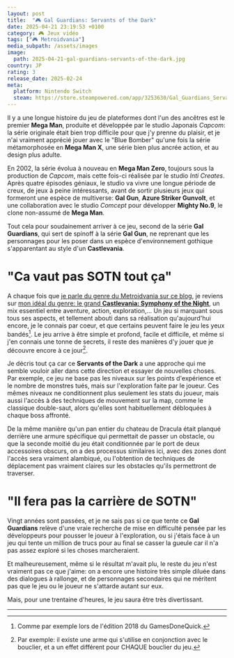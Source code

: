 ```yaml
---
layout: post
title:  "🎮 Gal Guardians: Servants of the Dark"
date: 2025-04-21 23:19:53 +0100
category: 🎮 Jeux vidéo
tags: ["🎮 Metroidvania"]
media_subpath: /assets/images
image:
  path: 2025-04-21-gal-guardians-servants-of-the-dark.jpg
country: JP
rating: 3
release_date: 2025-02-24
meta:
  platform: Nintendo Switch
  steam: https://store.steampowered.com/app/3253630/Gal_Guardians_Servants_of_the_Dark/
---
```


Il y a une longue histoire du jeu de plateformes dont l'un des ancêtres est le premier **Mega Man**, produite et développée par le studio Japonais *Capcom*: la série originale était bien trop difficile pour que j'y prenne du plaisir, et je n'ai vraiment apprécié jouer avec le "Blue Bomber" qu'une fois la série métamorphosée en **Mega Man X**, une série bien plus ancrée action, et au design plus adulte.

En 2002, la série évolua à nouveau en **Mega Man Zero**, toujours sous la production de *Capcom*, mais cette fois-ci réalisée par le studio *Inti Creates*. Après quatre épisodes géniaux, le studio va vivre une longue période de creux, de jeux à peine intéressants, avant de sortir plusieurs jeux qui formeront une espèce de multiverse: **Gal Gun**, **Azure Striker Gunvolt**, et une collaboration avec le studio *Comcept* pour développer **Mighty No.9**, le clone non-assumé de **Mega Man**.

Tout cela pour soudainement arriver à ce jeu, second de la série **Gal Guardians**, qui sert de spinoff à la série **Gal Gun**, ne reprenant que les personnages pour les poser dans un espèce d'environnement gothique s'apparentant au style d'un **Castlevania**.

# "Ca vaut pas SOTN tout ça"

A chaque fois que [je parle du genre du Metroidvania sur ce blog](/posts/blade-chimera/), je reviens sur [mon idéal du genre: le grand **Castlevania: Symphony of the Night**](/posts/aux-origines-de-castlevania-sotn/), un mix essentiel entre aventure, action, exploration,... Un jeu si marquant sous tous ses aspects, et tellement abouti dans sa réalisation qu'aujourd'hui encore, je le connais par coeur, et que certains peuvent faire le jeu les yeux bandés[^1]. Le jeu arrive à être simple et profond, facile et difficile, et même si j'en connais une tonne de secrets, il reste des manières d'y jouer que je découvre encore à ce jour[^2].

Je décris tout ça car ce **Servants of the Dark** a une approche qui me semble vouloir aller dans cette direction et essayer de nouvelles choses. Par exemple, ce jeu ne base pas les niveaux sur les points d'expérience et le nombre de monstres tués, mais sur l'exploration faite par le joueur. Ces mêmes niveaux ne conditionnent plus seulement les stats du joueur, mais aussi l'accès à des techniques de mouvement sur la map, comme le classique double-saut, alors qu'elles sont habituellement débloquées à chaque boss affronté.

De la même manière qu'un pan entier du chateau de Dracula était planqué derrière une armure spécifique qui permettait de passer un obstacle, ou que la seconde moitié du jeu était conditionnée par le port de deux accessoires obscurs, on a des processus similaires ici, avec des zones dont l'accès sera vraiment alambiqué, ou l'obtention de techniques de déplacement pas vraiment claires sur les obstacles qu'ils permettront de traverser.

# "Il fera pas la carrière de SOTN"

Vingt années sont passées, et je ne sais pas si ce que tente ce **Gal Guardians** relève d'une vraie recherche de mise en difficulté pensée par les développeurs pour pousser le joueur à l'exploration, ou si j'étais face à un jeu qui tente un million de trucs pour au final se casser la gueule car il n'a pas assez exploré si les choses marcheraient.

Et malheureusement, même si le résultat m'avait plu, le reste du jeu n'est vraiment pas ce que j'aime: on a encore une histoire très simple diluée dans des dialogues à rallonge, et de personnages secondaires qui ne méritent pas que le jeu ou le joueur ne s'attarde autant sur eux.

Mais, pour une trentaine d'heures, le jeu saura être très divertissant.

* * *
[^1]: Comme par exemple <yt video="IHmbc5b7FDw">lors de l'édition 2018 du GamesDoneQuick</yt>.
[^2]: Par exemple: il existe une arme qui s'utilise en conjonction avec le bouclier, et a un effet différent pour CHAQUE bouclier du jeu.
